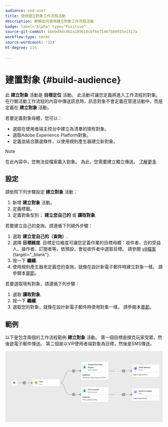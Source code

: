 ```yaml
---
audience: end-user
title: 使用建立對象工作流程活動
description: 瞭解如何使用建立對象工作流程活動
badge: label="Alpha" type="Positive"
source-git-commit: bbebd9dc462a189618cbf6e71467bb0935e1317a
workflow-type: tm+mt
source-wordcount: '314'
ht-degree: 11%

---
```



# 建置對象 {#build-audience}

此 **建立對象** 活動是 **目標定位** 活動。 此活動可讓您定義將進入工作流程的對象。 在行銷活動工作流程的內容中傳送訊息時，訊息對象不會定義在管道活動中，而是定義在 **建立對象** 活動。

若要定義對象母體，您可以：

* 選取在使用者端主控台中建立為清單的現有對象。
* 選取Adobe Experience Platform對象。
* 定義並結合篩選條件，以使用規則產生器建立新對象。

>[!NOTE]
>
>在此內容中，您無法從檔案載入對象。 為此，您需要建立獨立傳送。 [了解更多](../../audience/about-audiences.md)

<!--
The **Build audience** activity can be placed at the beginning of the workflow or after any other activity. Any activity can be placed after the **Build audience**.
-->

## 設定

請依照下列步驟設定 **建立對象** 活動：

1. 新增 **建立對象** 活動。
1. 定義標籤。
1. 定義對象型別： **建立您自己的** 或 **讀取對象**.

若要建立自己的查詢，請遵循下列額外步驟：

1. 選取 **建立您自己的（查詢）**.
1. 選擇 **目標維度**. 目標定位維度可讓您定義作業的目標母體：收件者、合約受益人、操作者、訂閱者等。依預設，會從收件者中選取目標。 請參閱 [v8檔案](https://experienceleague.adobe.com/docs/campaign/automation/workflows/introduction/wf-type/targeting-workflows.html#targeting-and-filtering-dimensions){target="_blank"}.
1. 按一下 **繼續**.
1. 使用規則產生器來定義您的查詢，就像在設計新電子郵件時建立對象一樣。 請參閱本[章節](../../audience/segment-builder.md)。

若要選取現有對象，請遵循下列步驟：

1. 選取 **讀取對象**.
1. 按一下 **繼續**.
1. 選取您的對象，就像在設計新電子郵件時使用對象一樣。 請參閱本[章節](../../audience/add-audience.md)。

## 範例

以下是包含兩個的工作流程範例 **建立對象** 活動。 第一個目標是撲克玩家受眾，然後是電子郵件傳送。 第二個是以VIP使用者端對象為目標，然後是SMS傳送。

![](../assets/workflow-audience-example.png)